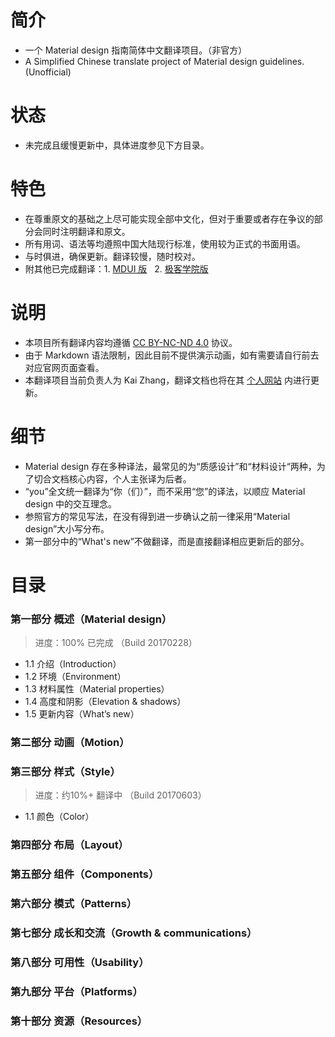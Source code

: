 # 简介
- 一个 Material design 指南简体中文翻译项目。（非官方）
- A Simplified Chinese translate project of Material design guidelines. (Unofficial)

# 状态
- 未完成且缓慢更新中，具体进度参见下方目录。

# 特色
- 在尊重原文的基础之上尽可能实现全部中文化，但对于重要或者存在争议的部分会同时注明翻译和原文。
- 所有用词、语法等均遵照中国大陆现行标准，使用较为正式的书面用语。
- 与时俱进，确保更新。翻译较慢，随时校对。
- 附其他已完成翻译：1. [MDUI 版](https://www.mdui.org/design/)    2. [极客学院版](http://wiki.jikexueyuan.com/project/material-design/)

# 说明
- 本项目所有翻译内容均遵循 [CC BY-NC-ND 4.0](https://creativecommons.org/licenses/by-nc-nd/4.0/) 协议。
- 由于 Markdown 语法限制，因此目前不提供演示动画，如有需要请自行前去对应官网页面查看。
- 本翻译项目当前负责人为 Kai Zhang，翻译文档也将在其 [个人网站](https://kaiweb.cn) 内进行更新。

# 细节 
- Material design 存在多种译法，最常见的为“质感设计”和“材料设计“两种，为了切合文档核心内容，个人主张译为后者。
- “you”全文统一翻译为“你（们）”，而不采用“您”的译法，以顺应 Material design 中的交互理念。
- 参照官方的常见写法，在没有得到进一步确认之前一律采用“Material design”大小写分布。
- 第一部分中的“What's new”不做翻译，而是直接翻译相应更新后的部分。

# 目录
### 第一部分 概述（Material design）
> 进度：100% 已完成 （Build 20170228）
- 1.1 介绍（Introduction）
- 1.2 环境（Environment）
- 1.3 材料属性（Material properties）
- 1.4 高度和阴影（Elevation & shadows）
- 1.5 更新内容（What’s new）
### 第二部分 动画（Motion）
### 第三部分 样式（Style）
> 进度：约10%+ 翻译中 （Build 20170603）
- 1.1 颜色（Color）
### 第四部分 布局（Layout）
### 第五部分 组件（Components）
### 第六部分 模式（Patterns）
### 第七部分 成长和交流（Growth & communications）
### 第八部分 可用性（Usability）
### 第九部分 平台（Platforms）
### 第十部分 资源（Resources）
